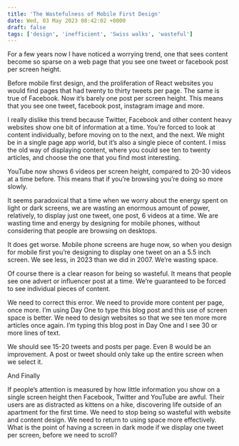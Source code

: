 ```yaml
---
title: 'The Wastefulness of Mobile First Design'
date: Wed, 03 May 2023 08:42:02 +0000
draft: false
tags: ['design', 'inefficient', 'Swiss walks', 'wasteful']
---
```


For a few years now I have noticed a worrying trend, one that sees content become so sparse on a web page that you see one tweet or facebook post per screen height. 

Before mobile first design, and the proliferation of React websites you would find pages that had twenty to thirty tweets per page. The same is true of Facebook. Now it’s barely one post per screen height. This means that you see one tweet, facebook post, instagram image and more. 

I really dislike this trend because Twitter, Facebook and other content heavy websites show one bit of information at a time. You’re forced to look at content individually, before moving on to the next, and the next. We might be in a single page app world, but it’s also a single piece of content. I miss the old way of displaying content, where you could see ten to twenty articles, and choose the one that you find most interesting. 

YouTube now shows 6 videos per screen height, compared to 20-30 videos at a time before. This means that if you’re browsing you’re doing so more slowly. 

It seems paradoxical that a time when we worry about the energy spent on light or dark screens, we are wasting an enormous amount of power, relatively, to display just one tweet, one post, 6 videos at a time. We are wasting time and energy by designing for mobile phones, without considering that people are browsing on desktops. 

It does get worse. Mobile phone screens are huge now, so when you design for mobile first you’re designing to display one tweet on an a 5.5 inch screen. We see less, in 2023 than we did in 2007. We’re wasting space.

Of course there is a clear reason for being so wasteful. It means that people see one advert or influencer post at a time. We’re guaranteed to be forced to see individual pieces of content. 

We need to correct this error. We need to provide more content per page, once more. I’m using Day One to type this blog post and this use of screen space is better. We need to design websites so that we see ten more more articles once again. I’m typing this blog post in Day One and I see 30 or more lines of text.

We should see 15-20 tweets and posts per page. Even 8 would be an improvement. A post or tweet should only take up the entire screen when we select it. 

And Finally

If people’s attention is measured by how little information you show on a single screen height then Facebook, Twitter and YouTube are awful. Their users are as distracted as kittens on a hike, discovering life outside of an apartment for the first time. We need to stop being so wasteful with website and content design. We need to return to using space more effectively.  What is the point of having a screen in dark mode if we display one tweet per screen, before we need to scroll?